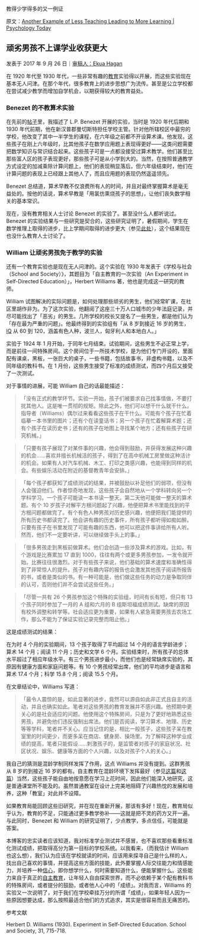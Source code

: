 教得少学得多的又一例证

原文：[Another Example of Less Teaching Leading to More Learning | Psychology Today](https://www.psychologytoday.com/us/blog/freedom-learn/201709/another-example-less-teaching-leading-more-learning)

## 顽劣男孩不上课学业收获更大

发表于 2017 年 9 月 26 日｜[审稿人：Ekua Hagan](https://www.psychologytoday.com/us/docs/editorial-process)

在 1920 年代至 1930 年代，一些非常有趣的[教育](https://www.psychologytoday.com/us/basics/education)实验得以开展，而这些实验现在基本无人问津。在那个年代，很多教育上的进步思想广为流传。甚至是公立学校都在尝试减少教学而增加自学机会，以期获得较大的教育益处。

### Benezet 的不教算术实验

在先前的[帖子](https://www.psychologytoday.com/us/blog/freedom-learn/201003/when-less-is-more-the-case-teaching-less-math-in-school)里，我描述了 L.P. Benezet 开展的实验，当时是 1920 年代后期和 1930 年代前期，他在新汉普郡曼切斯特担任学校主管。针对他所辖校区中最穷的学校，他改变了其中一半学生的课程，在六年级之前都不开设算术课。他发现，这些孩子在刚上六年级时，比其他孩子在数学应用题上表现得更好——这类问题需要把数学知识与常识结合起来。这些孩子可是一点都没接受过算术教学。他们甚至比那些富人区的孩子表现更好，那些孩子可是从小学到大的。当然，在按照普通教学方式设定的加减乘除计算问题上，他们的表现稍显落后，但六年级结束时，他们在计算问题的表现上已经跟上其他人了，而且应用题的表现仍然遥遥领先。

Benezet 总结道，算术早教不仅浪费所有人的时间，并且对最终掌握算术是毫无益处的。按他的话说，算术早教是「用氯仿熏烧孩子的思想」，让他们丧失数学相关的基本常识。

现在，没有教育相关人士讨论 Benezet 的实验了。甚至没什么人都听说过。Benezet 的实验结果与一些研究是契合的，这些研究证明了，暑假期间，学生在数学推理上取得的进步，比上学期间取得的进步更大（参见[此处](https://www.psychologytoday.com/us/blog/freedom-learn/201707/facts-and-fiction-about-the-so-called-summer-slide)），这个结果现在也没什么教育人士讨论了。

### William 让顽劣男孩免于教学的实验

还有一个教育实验也是现在无人问津的。这个实验在 1930 年发表于《学校与社会（School and Society）》，其题目为「自主教育的一次实验（An Experiment in Self-Directed Education）」，Herbert Williams 著，他也是完成这一研究的教师。

William 试图解决的实际问题是，如何处理那些顽劣的男生，他们经常旷课，在社区里胡作非为。为了这次实验，他翻阅了这座三十万人口城市的少年法庭记录，并尽可能找出了「恶劣」的男生。几所学校的校长又提名了一些男生，都是他们认为「存在最为严重的问题」。他最终得到的实验组有「从 8 岁到接近 16 岁的男生，[IQ](https://www.psychologytoday.com/us/basics/intelligence) 从 60 到 120，涵盖有色人种，波兰人，匈牙利人和本地白人。」

实验于 1924 年 1 月开始，于同年七月结束。试验期间，这些男生不必正常上学，而是前往一间特殊房间。这个房间位于一所技术学校，是为他们专门开设的，里面配有课桌，黑板，一张巨大的桌子，一些书籍，包括故事书，非虚构书籍，以及不同年级的教科书。在 1 月份，这些男生接受了标准的成绩测试，而四个月后又接受了一次测试。

对于事情的进展，可能 William 自己的话最能描述：

> 「没有正式的教学环节。实验一开始，孩子们被要求自己找事情做，不要打扰其他人。这是唯一贯彻的规矩。除此之外，他们可以想干什么就干什么。指导者（Williams）偶尔过来看看这些孩子在干什么。可能有个孩子在忙着临摹一本书里的图片；还有个在读童话书；另一个孩子在忙着解算术题；还有个孩子在读历史书；还有的孩子在地图上寻找某个地方；还有些孩子在研究机械。」

>

> 「只要有孩子展现了对某件事的兴趣，他会得到鼓励，并获得发展这种兴趣的机会……喜欢并擅长机械活的孩子，得到了在高中机械工房里做这种活计的机会。如果有人对汽车机械、木工、打印之类感兴趣，也能得到同样的机会。有些娱乐活动在附近的基督教青年会安排。」

>

> 「每个孩子都获知了成绩测试的结果，并被鼓励以补足他们的弱项，但没有人会强迫他们。作者惊奇地发现，这些孩子会自然地从一个学科转向另一个学科学习。一个孩子可能读一本书读一整天。第二天他可能做一整天的算术题。有个 10 岁孩子对解平方根问题起了兴趣，他便把算术书里能找到的平方根问题都做完了。有个有色人种男孩对历史感兴趣，他便把我们能提供的所有历史书都读完了。他会讲有趣的历史事件，所有孩子都听得如痴如醉。只要有孩子在书里发现了可能有趣的东西，他可以把这件事讲给所有人听。然而，他们不一定要听讲，可以继续做手头上的事。」

>

> 「很多男孩走到黑板前做算术。他们会创造一些涉及算术的游戏。比如，有个游戏是比赛累加 17 直到 1000，往往有两个或更多男孩参加，一发令就开始。比赛往往很激烈。对于有些孩子来说，他们基础的算术速度和准确性得到了非常惊人的提升。孩子对有趣内容的报告也会激发其他孩子阅读所报告的书，或者是类似的书。有一种可能是，他们做这些任务的动力是争取同伴的认可，否则他们并不会尝试这些任务。」

>

> 「尽管一共有 26 个男孩参加这个特殊的实验组，时间有长有短，但只有 13 个孩子同时参加了一月的 A 组和六月的 B 组斯坦福成绩测试。缺席的原因有校外调整和转学等。社会适应更为重要，如果有人紧急需要男孩去农场工作，那么不能为了保证实验记录完整而阻止他。」

这是成绩测试的结果：

在为时 4 个月的实验期间，13 个孩子取得了平均超过 14 个月的语言学龄进步；算术 14 个月；阅读 11 个月；历史和文学 6 个月。实验结束时，所有孩子的总体水平超过了相应年级水平。有三个男孩进步最小，而他们也是经常缺席实验的，其原因有健康方面和家庭问题等。有 10 个男孩经常出席，他们的平均进步是语言和算术 17.4 个月；科学 15.8 个月；阅读 15.5 个月。

在文章结论中，Williams 写道：

> 「最令人震惊的是，如此显著的进步，竟然可以源自如此非正式且自主的活动，并且也确实如此。笔者对这些男孩的教育发展并不感兴趣。他预期中更关心的是社会适应的问题。他使用这个特殊房间，只是为了更好地熟悉这些男孩，并避免他们违反强制出席法。他们是否阅读，学习算术、地理、历史等等学科，笔者并不关心。应当记住的是，相比一般孩子，这些孩子呆在教室里的时间更少，而更多呆在商店、健身房、操场里。为了解释这种学业成绩的提高，笔者只能假设……刺激孩子的，是监管者对孩子的家庭状况、社区状况、娱乐、健康等方面的个人兴趣，以及对孩子个人的关心。」

我自己的猜测是混龄学制同样发挥了作用，这点 Williams 并没有提到。这群男孩从 8 岁的到接近 16 岁的都有。自主教育在混龄环境下发挥最好（参见[这篇](https://www.psychologytoday.com/us/blog/freedom-learn/200809/why-we-should-stop-segregating-children-age-part-i)和[这篇](https://www.psychologytoday.com/files/attachments/1195/ajp-age-mixing-published.pdf)）当然，这些孩子能自由地按意愿在学习上花时间，因此他们能深入地研究，这是普通课堂所不能及的。虽然普通教室在设计上完美地阻碍了兴趣热忱的发展和培养，这种「教室」对此并不设障。

如果教育局能回顾这些旧研究，并在现在重新开展，那该有多好！现在，教育局似乎认为，教育的不足，只能通过更多教学弥补——这就是把不灵的药方又开一遍。与此同时，Benezet 和 William 的研究证明了，少点教学，多点信任，可能就是答案。

本博客的忠实读者应该知道，我对标准学业测试并不感冒，也不喜欢那些看重标准化测试成绩，把取得高分为第一目标的学校系统。以我看来，（而我估计 William 也这么想），我们认为应该在学校就读的时间，应该用来探寻自己是什么样的人，找出自己喜欢的事情，并提高这些方面的技能，此外要掌握人际交往能力和情感能力，并培养一种[信心](https://www.psychologytoday.com/us/basics/confidence)，即你想学什么，何时需要知道什么，便能掌握什么。这些能力来自于真正的[自主教育](https://www.self-directed.org/)，让年轻人自由探索世界，而不必依赖于某个配有教科书的特殊房间，或者提分的鼓励，或者他人心中的「成绩」。对我而言，Williams 的实验又一次说明了，对于我们在学校牵挂万分的所谓「成绩」，如果年轻人因为一些原因想要达成，那么按照最适合他们的方式追求，其实是很容易而且无痛苦的。

参考文献

Herbert D. Williams (1930). Experiment in Self-Directed Education. School and Society, 31, 715-718.